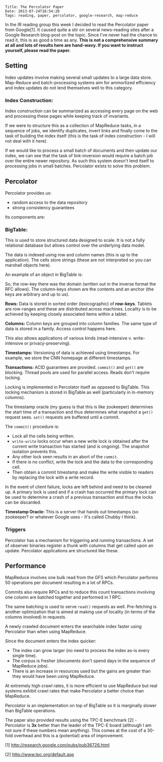    Title: The Percolator Paper
    Date: 2013-07-24T18:54:28
    Tags: reading, paper, percolator, google-research, map-reduce

In the IR reading group this week I decided to read the Percolator paper from Google[1]. It caused quite a stir on several news-reading sites after a Google Research blog-post on the topic. Since I've never had the chance to read it, this is as good a time as any. <strong>This is not a comprehensive summary at all and lots of results here are hand-wavy. If you want to instruct yourself, please read the paper.</strong>

<!-- more -->

## Setting

Index updates involve making several small updates to a large data store. Map-Reduce and batch-processing systems aim for ammortized efficiency and index updates do not lend themselves well to this category.

### Index Construction:

Index construction can be summarized as accessing every page on the web and processing these pages while keeping track of invariants.

If we were to structure this as a collection of MapReduce tasks, in a sequence of jobs, we identify duplicates, invert links and finally come to the task of building the index itself (this is the task of index construction - I will not deal with it here).

If we would like to process a small batch of documents and then update our index, we can see that the task of link-inversion would require a batch job over the entire newer repository. As such this system doesn't lend itself to processing jobs in small batches. Percolator exists to solve this problem.

## Percolator

Percolator provides us:

* random access to the data repository
* strong consistency guarantees

Its components are:

### BigTable:

This is used to store structured data designed to scale. It is not a fully relational database but allows control over the underlying data model.

The data is indexed using row and column names (this is up to the application). The cells store strings (these are not interpreted so you can marshall objects here).

An example of an object in BigTable is:

<script src="https://gist.github.com/shriphani/6073308.js"></script>

So, the row-key there was the domain (written out in the inverse format the RFC allows). The column-keys shown are the contents and an anchor (the keys are arbitrary and up to us).

<strong>Rows:</strong> Data is stored in sorted order (lexicographic) of <strong>row-keys</strong>. Tablets are row-ranges and these are distributed across machines. Locality is to be achieved by keeping closely associated items within a tablet.

<strong>Columns:</strong> Column keys are grouped into column families. The same type of data is stored in a family. Access control happens here. 

This also allows applications of various kinds (read-intensive v. write-intensive or privacy-preserving).

<strong>Timestamps:</strong> Versioning of data is achieved using timestamps. For example, we store the CNN homepage at different timestamps.

<strong>Transactions:</strong> ACID guarantees are provided. <code>commit()</code> and <code>get()</code> are blocking. Thread pools are used for parallel access. Reads don't require locking. 

Locking is implemented in Percolator itself as opposed to BigTable. This locking mechanism is stored in BigTable as well (particularly in in-memory columns).

The timestamp oracle (my guess is that this is like zookeeper) determines the start time of a transaction and thus determines what snapshot a <code>get()</code> request sees. <code>set()</code> requests are buffered until a commit.

The <code>commit()</code> procedure is:

* Lock all the cells being written.
* <code>write-write</code> locks occur when a new write lock is obtained after the current write transaction has started (and is ongoing). The snapshot isolation prevents this.
* Any other lock seen results in an abort of the <code>commit</code>.
* If there is no conflict, write the lock and the data to the corresponding cell.
* Then obtain a commit timestamp and make the write visible to readers by replacing the lock with a write record.

In the event of client failure, locks are left behind and need to be cleaned up. A primary lock is used and if a crash has occurred the primary lock can be used to determine a crash of a previous transaction and thus the locks can be discarded.

<strong>Timestamp Oracle:</strong> This is a server that hands out timestamps (so zookeeper? or whatever Google uses - It's called Chubby I think).

### Triggers

Percolator has a mechanism for triggering and running transactions. A set of observer binaries register a thunk with columns that get called upon an update. Percolator applications are structured like these.

## Performance

MapReduce involves one bulk read from the GFS which Percolator performs 50 operations per document resulting in a lot of RPCs.

Commits also require RPCs and to reduce this count transactions involving one column are batched together and performed in 1 RPC.

The same batching is used to serve <code>read()</code> requests as well. Pre-fetching is another optimization that is aimed at making use of locality (in terms of the columns involved) in requests.

A newly crawled document enters the searchable index faster using Percolator than when using MapReduce.

Since the document enters the index quicker:

* The index can grow larger (no need to process the index as-is every single time).
* The corpus is fresher (documents don't spend days in the sequence of MapReduce jobs).
* There is an increase in resources used but the gains are greater than they would have been using MapReduce.

At extremely high crawl rates, it is more efficient to use MapReduce but real systems exhibit crawl rates that make Percolator a better choice than MapReduce.

Percolator is an implementation on top of BigTable so it is marginally slower than BigTable operations.

The paper also provided results using the TPC-E benchmark [2] - Percolator is <strong>3x</strong> better than the leader of the TPC-E board (although I am not sure if these numbers mean anything). This comes at the cost of a 30-fold overhead and this is a (potential) area of improvement.

[1] <a href="http://research.google.com/pubs/pub36726.html">http://research.google.com/pubs/pub36726.html</a>

[2] <a href="http://www.tpc.org/default.asp">http://www.tpc.org/default.asp</a>